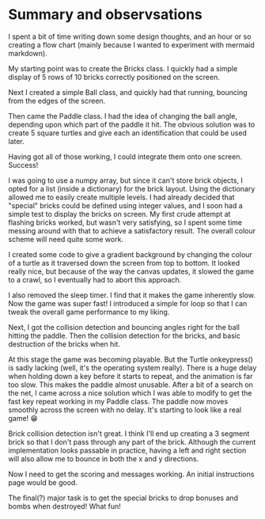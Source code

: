 # Summary and observsations

I spent a bit of time writing down some design thoughts, and an hour or so creating a flow chart (mainly because I wanted to experiment with mermaid markdown).

My starting point was to create the Bricks class. I quickly had a simple display of 5 rows of 10 bricks correctly positioned on the screen.

Next I created a simple Ball class, and quickly had that running, bouncing from the edges of the screen.

Then came the Paddle class. I had the idea of changing the ball angle, depending upon which part of the paddle it hit. The obvious solution was to create 5 square turtles and give each an identification that could be used later.

Having got all of those working, I could integrate them onto one screen. Success!

I was going to use a numpy array, but since it can't store brick objects, I opted for a list (inside a dictionary) for the brick layout. Using the dictionary allowed me to easily create multiple levels. I had already decided that "special" bricks could be defined using integer values, and I soon had a simple test to display the bricks on screen. My first crude attempt at flashing bricks worked, but wasn't very satisfying, so I spent some time messing around with that to achieve a satisfactory result. The overall colour scheme will need quite some work.

I created some code to give a gradient background by changing the colour of a turtle as it traversed down the screen from top to bottom. It looked really nice, but because of the way the canvas updates, it slowed the game to a crawl, so I eventually had to abort this approach. 

I also removed the sleep timer. I find that it makes the game inherently slow. Now the game was super fast! I introduced a simple for loop so that I can tweak the overall game performance to my liking.

Next, I got the collision detection and bouncing angles right for the ball hitting the paddle. Then the collision detection for the bricks, and basic destruction of the bricks when hit.

At this stage the game was becoming playable. But the Turtle onkeypress() is sadly lacking (well, it's the operating system really). There is a huge delay when holding down a key before it starts to repeat, and the animation is far too slow. This makes the paddle almost unusable. After a bit of a search on the net, I came across a nice solution which I was able to modify to get the fast key repeat working in my Paddle class. The paddle now moves smoothly across the screen with no delay. It's starting to look like a real game! 😁

Brick collision detection isn't great. I think I'll end up creating a 3 segment brick so that I don't pass through any part of the brick. Although the current implementation looks passable in practice, having a left and right section will also allow me to bounce in both the x and y directions.

Now I need to get the scoring and messages working. An initial instructions page would be good.

The final(?) major task is to get the special bricks to drop bonuses and bombs when destroyed! What fun!
